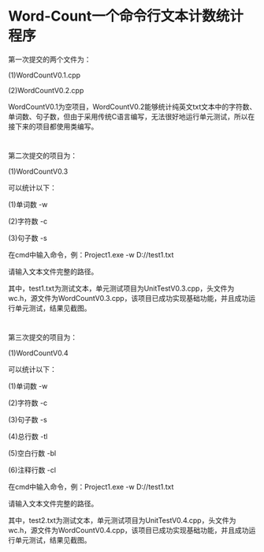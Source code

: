 # Word-Count一个命令行文本计数统计程序

第一次提交的两个文件为：

(1)WordCountV0.1.cpp

(2)WordCountV0.2.cpp

WordCountV0.1为空项目，WordCountV0.2能够统计纯英文txt文本中的字符数、单词数、句子数，但由于采用传统C语言编写，无法很好地运行单元测试，所以在接下来的项目都使用类编写。

#

第二次提交的项目为：

(1)WordCountV0.3

可以统计以下：

(1)单词数 -w

(2)字符数 -c

(3)句子数 -s

在cmd中输入命令，例：Project1.exe -w D://test1.txt 

请输入文本文件完整的路径。

其中，test1.txt为测试文本，单元测试项目为UnitTestV0.3.cpp，头文件为wc.h，源文件为WordCountV0.3.cpp，该项目已成功实现基础功能，并且成功运行单元测试，结果见截图。

#

第三次提交的项目为：

(1)WordCountV0.4

可以统计以下：

(1)单词数 -w

(2)字符数 -c

(3)句子数 -s

(4)总行数 -tl

(5)空白行数 -bl

(6)注释行数 -cl

在cmd中输入命令，例：Project1.exe -w D://test1.txt 

请输入文本文件完整的路径。

其中，test2.txt为测试文本，单元测试项目为UnitTestV0.4.cpp，头文件为wc.h，源文件为WordCountV0.4.cpp，该项目已成功实现基础功能，并且成功运行单元测试，结果见截图。



